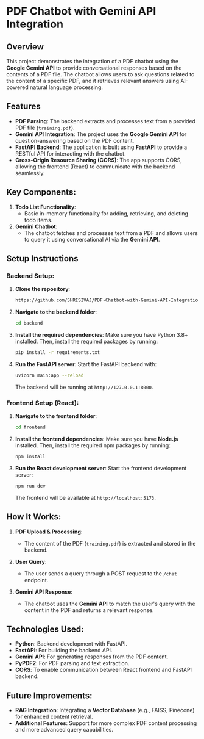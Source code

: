 # PDF Chatbot with Gemini API Integration

## Overview
This project demonstrates the integration of a PDF chatbot using the **Google Gemini API** to provide conversational responses based on the contents of a PDF file. The chatbot allows users to ask questions related to the content of a specific PDF, and it retrieves relevant answers using AI-powered natural language processing.

## Features
- **PDF Parsing**: The backend extracts and processes text from a provided PDF file (`training.pdf`).
- **Gemini API Integration**: The project uses the **Google Gemini API** for question-answering based on the PDF content.
- **FastAPI Backend**: The application is built using **FastAPI** to provide a RESTful API for interacting with the chatbot.
- **Cross-Origin Resource Sharing (CORS)**: The app supports CORS, allowing the frontend (React) to communicate with the backend seamlessly.

## Key Components:
1. **Todo List Functionality**:
   - Basic in-memory functionality for adding, retrieving, and deleting todo items.
2. **Gemini Chatbot**:
   - The chatbot fetches and processes text from a PDF and allows users to query it using conversational AI via the **Gemini API**.

## Setup Instructions

### Backend Setup:
1. **Clone the repository**:
    ```bash
    https://github.com/SHRISIVAJ/PDF-Chatbot-with-Gemini-API-Integration
    ```

2. **Navigate to the backend folder**:
    ```bash
    cd backend
    ```

3. **Install the required dependencies**:
    Make sure you have Python 3.8+ installed. Then, install the required packages by running:
    ```bash
    pip install -r requirements.txt
    ```

4. **Run the FastAPI server**:
    Start the FastAPI backend with:
    ```bash
    uvicorn main:app --reload
    ```

   The backend will be running at `http://127.0.0.1:8000`.

### Frontend Setup (React):

1. **Navigate to the frontend folder**:
    ```bash
    cd frontend
    ```

2. **Install the frontend dependencies**:
    Make sure you have **Node.js** installed. Then, install the required npm packages by running:
    ```bash
    npm install
    ```

3. **Run the React development server**:
    Start the frontend development server:
    ```bash
    npm run dev
    ```

   The frontend will be available at `http://localhost:5173`.

## How It Works:
1. **PDF Upload & Processing**:
   - The content of the PDF (`training.pdf`) is extracted and stored in the backend.
   
2. **User Query**:
   - The user sends a query through a POST request to the `/chat` endpoint.
   
3. **Gemini API Response**:
   - The chatbot uses the **Gemini API** to match the user's query with the content in the PDF and returns a relevant response.

## Technologies Used:
- **Python**: Backend development with FastAPI.
- **FastAPI**: For building the backend API.
- **Gemini API**: For generating responses from the PDF content.
- **PyPDF2**: For PDF parsing and text extraction.
- **CORS**: To enable communication between React frontend and FastAPI backend.

## Future Improvements:
- **RAG Integration**: Integrating a **Vector Database** (e.g., FAISS, Pinecone) for enhanced content retrieval.
- **Additional Features**: Support for more complex PDF content processing and more advanced query capabilities.
